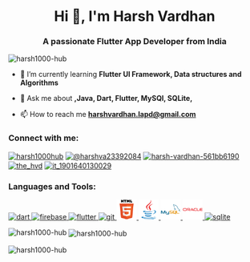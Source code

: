 <h1 align="center">Hi 👋, I'm Harsh Vardhan</h1>
<h3 align="center">A passionate Flutter App Developer from India</h3>

<p align="left"> <img src="https://komarev.com/ghpvc/?username=harsh1000-hub&label=Profile%20views&color=0e75b6&style=flat" alt="harsh1000-hub" /> </p>

- 🌱 I’m currently learning **Flutter UI Framework, Data structures and Algorithms**

- 💬 Ask me about **,Java, Dart, Flutter, MySQl, SQLite,**

- 📫 How to reach me **harshvardhan.lapd@gmail.com**

<h3 align="left">Connect with me:</h3>
<p align="left">
<a href="https://dev.to/harsh1000hub" target="blank"><img align="center" src="https://raw.githubusercontent.com/rahuldkjain/github-profile-readme-generator/master/src/images/icons/Social/devto.svg" alt="harsh1000hub" height="30" width="40" /></a>
<a href="https://twitter.com/@harshva23392084" target="blank"><img align="center" src="https://raw.githubusercontent.com/rahuldkjain/github-profile-readme-generator/master/src/images/icons/Social/twitter.svg" alt="@harshva23392084" height="30" width="40" /></a>
<a href="https://linkedin.com/in/harsh-vardhan-561bb6190" target="blank"><img align="center" src="https://raw.githubusercontent.com/rahuldkjain/github-profile-readme-generator/master/src/images/icons/Social/linked-in-alt.svg" alt="harsh-vardhan-561bb6190" height="30" width="40" /></a>
<a href="https://instagram.com/the_hvd" target="blank"><img align="center" src="https://raw.githubusercontent.com/rahuldkjain/github-profile-readme-generator/master/src/images/icons/Social/instagram.svg" alt="the_hvd" height="30" width="40" /></a>
<a href="https://www.hackerrank.com/it_1901640130029" target="blank"><img align="center" src="https://raw.githubusercontent.com/rahuldkjain/github-profile-readme-generator/master/src/images/icons/Social/hackerrank.svg" alt="it_1901640130029" height="30" width="40" /></a>
</p>

<h3 align="left">Languages and Tools:</h3>
<p align="left"> <a href="https://dart.dev" target="_blank" rel="noreferrer"> <img src="https://www.vectorlogo.zone/logos/dartlang/dartlang-icon.svg" alt="dart" width="40" height="40"/> </a> <a href="https://firebase.google.com/" target="_blank" rel="noreferrer"> <img src="https://www.vectorlogo.zone/logos/firebase/firebase-icon.svg" alt="firebase" width="40" height="40"/> </a> <a href="https://flutter.dev" target="_blank" rel="noreferrer"> <img src="https://www.vectorlogo.zone/logos/flutterio/flutterio-icon.svg" alt="flutter" width="40" height="40"/> </a> <a href="https://git-scm.com/" target="_blank" rel="noreferrer"> <img src="https://www.vectorlogo.zone/logos/git-scm/git-scm-icon.svg" alt="git" width="40" height="40"/> </a> <a href="https://www.w3.org/html/" target="_blank" rel="noreferrer"> <img src="https://raw.githubusercontent.com/devicons/devicon/master/icons/html5/html5-original-wordmark.svg" alt="html5" width="40" height="40"/> </a> <a href="https://www.java.com" target="_blank" rel="noreferrer"> <img src="https://raw.githubusercontent.com/devicons/devicon/master/icons/java/java-original.svg" alt="java" width="40" height="40"/> </a> <a href="https://www.mysql.com/" target="_blank" rel="noreferrer"> <img src="https://raw.githubusercontent.com/devicons/devicon/master/icons/mysql/mysql-original-wordmark.svg" alt="mysql" width="40" height="40"/> </a> <a href="https://www.oracle.com/" target="_blank" rel="noreferrer"> <img src="https://raw.githubusercontent.com/devicons/devicon/master/icons/oracle/oracle-original.svg" alt="oracle" width="40" height="40"/> </a> <a href="https://www.sqlite.org/" target="_blank" rel="noreferrer"> <img src="https://www.vectorlogo.zone/logos/sqlite/sqlite-icon.svg" alt="sqlite" width="40" height="40"/> </a> </p>

<p><img align="left" src="https://github-readme-stats.vercel.app/api/top-langs?username=harsh1000-hub&show_icons=true&locale=en&layout=compact" alt="harsh1000-hub" /></p>

<p>&nbsp;<img align="center" src="https://github-readme-stats.vercel.app/api?username=harsh1000-hub&show_icons=true&locale=en" alt="harsh1000-hub" /></p>

<p><img align="center" src="https://github-readme-streak-stats.herokuapp.com/?user=harsh1000-hub&" alt="harsh1000-hub" /></p>
